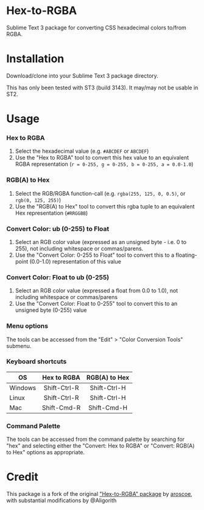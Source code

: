 Hex-to-RGBA
===========

Sublime Text 3 package for converting CSS hexadecimal colors to/from RGBA.

Installation
============

Download/clone into your Sublime Text 3 package directory.

This has only been tested with ST3 (build 3143). It may/may not be usable in ST2.


Usage
=====

###  Hex to RGBA
1. Select the hexadecimal value (e.g. `#ABCDEF` or `ABCDEF`)
2. Use the "Hex to RGBA" tool to convert this hex value to an equivalent RGBA representation 
  (`r = 0-255, g = 0-255, b = 0-255, a = 0.0-1.0`)

### RGB(A) to Hex
1. Select the RGB/RGBA function-call (e.g. `rgba(255, 125, 0, 0.5)`, or `rgb(0, 125, 255)`)
2. Use the "RGB(A) to Hex" tool to convert this rgba tuple to an equivalent Hex representation (`#RRGGBB`)

### Convert Color: ub (0-255) to Float
1. Select an RGB color value (expressed as an unsigned byte - i.e. 0 to 255), not including whitespace or commas/parens.
2. Use the "Convert Color: 0-255 to Float" tool to convert this to a floating-point (0.0-1.0) representation of this value

### Convert Color: Float to ub (0-255)
1. Select an RGB color value (expressed a float from 0.0 to 1.0), not including whitespace or commas/parens
2. Use the "Convert Color: Float to 0-255" tool to convert this to an unsigned byte (0-255) value


### Menu options
The tools can be accessed from the "Edit" > "Color Conversion Tools" submenu.


### Keyboard shortcuts

 OS     | Hex to RGBA  | RGB(A) to Hex
------- | :----------: | :------------:
Windows | Shift-Ctrl-R | Shift-Ctrl-H
Linux   | Shift-Ctrl-R | Shift-Ctrl-H
Mac     | Shift-Cmd-R  | Shift-Cmd-H

### Command Palette

The tools can be accessed from the command palette by searching for "hex" and selecting
either the "Convert: Hex to RGBA" or "Convert: RGB(A) to Hex" options as appropriate.


Credit
======

This package is a fork of the original ["Hex-to-RGBA" package][4] by [aroscoe][5],
with substantial modifications by @Aligorith

[1]: http://wbond.net/sublime_packages/package_control
[2]: https://github.com/atadams/Hex-to-HSL-Color/
[3]: https://github.com/atadams/
[4]: https://github.com/aroscoe/Hex-to-RGBA
[5]: https://github.com/aroscoe


